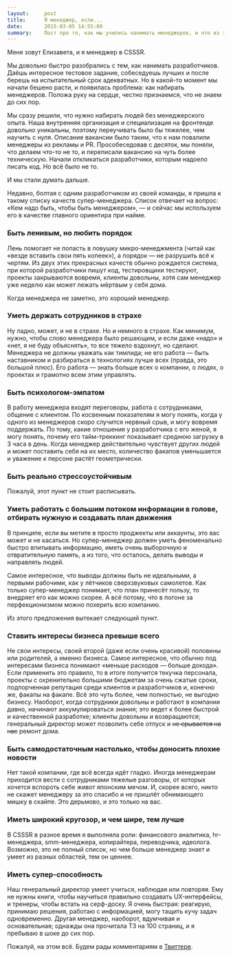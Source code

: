 ```yaml
---
layout:     post
title:      Я менеджер, если...
date:       2015-03-05 14:55:00
summary:    Пост про то, как мы учились нанимать менеджеров, и что из этого получилось.
---
```


Меня зовут Елизавета, и я менеджер в CSSSR.

Мы довольно быстро разобрались с тем, как нанимать разработчиков. Даёшь интересное тестовое задание, собеседуешь лучших и после берешь на испытательный срок адекватных. Но в какой-то момент мы начали бешено расти, и появилась проблема: как набирать менеджеров. Положа руку на сердце, честно признаемся, что не знаем до сих пор.

Мы сразу решили, что нужно набирать людей без менеджерского опыта. Наша внутренняя организация и специализация на фронтенде довольно уникальны, поэтому переучивать было бы тяжелее, чем научить с нуля. Описание вакансии было таким, что к нам повалили менеджеры из рекламы и PR. Прособеседовав с десяток, мы поняли, что делаем что-то не то, и переписали вакансию на чуть более техническую. Начали откликаться разработчики, которым надоело писать код. Но всё было не то.

И мы стали думать дальше.

Недавно, болтая с одним разработчиком из своей команды, я пришла к такому списку качеств супер-менеджера. Список отвечает на вопрос: «Кем надо быть, чтобы быть менеджером», — и сейчас мы используем его в качестве главного ориентира при найме.

### Быть ленивым, но любить порядок

Лень помогает не попасть в ловушку микро-менеджмента (читай как «везде вставить свои пять копеек»), а порядок — не разрушить всё к чертям. Из двух этих прекрасных качеств обычно рождается система, при которой разработчики пишут код, тестировщики тестируют, проекты закрываются вовремя, клиенты довольны, хотя сам менеджер уже неделю как может лежать мёртвым у себя дома.

Когда менеджера не заметно, это хороший менеджер.

### Уметь держать сотрудников в страхе

Ну ладно, может, и не в страхе. Но и немного в страхе. Как минимум, нужно, чтобы слово менеджера было решающим, и если даже «надо» и «нет, я не буду объяснять», то все тяжело вздохнут, но сделают. Менеджера не должны уважать как тимлида; не его работа — быть наставником и разбираться в технологиях лучше всех (правда, это большой плюс). Его работа — знать больше всех о компании, о людях, о проектах и грамотно всем этим управлять.

### Быть психологом-эмпатом

В работу менеджера входят переговоры, работа с сотрудниками, общение с клиентом. По косвенным показателям я могу понять, когда у одного из менеджеров скоро случится нервный срыв, и могу вовремя поддержать. По тому, какие отношения у разработчика с его женой, я могу понять, почему его тайм-треккинг показывает среднюю загрузку в 3 часа в день. Когда менеджер действительно чувствует других людей и может поставить себя на их место, количество факапов уменьшается и уважение к персоне растёт геометрически.

### Быть реально стрессоустойчивым

Пожалуй, этот пункт не стоит расписывать.

### Уметь работать с большим потоком информации в голове, отбирать нужную и создавать план движения

В принципе, если вы метите в просто проджекты или аккаунты, это вас может и не касаться. Но супер-менеджер должен уметь феноменально быстро впитывать информацию, иметь очень выборочную и отвратительную память, а из того, что осталось, делать выводы и направлять людей.

Самое интересное, что выводы должны быть не идеальными, а первыми рабочими, как у лётчиков сверхзвуковых самолетов. Как только супер-менеджер понимает, что план принесёт пользу, то внедряет его как можно скорее. А всё потому, что в погоне за перфекционизмом можно похерить всю компанию.

Из этого предложения вытекает следующий пункт.

### Ставить интересы бизнеса превыше всего

Не свои интересы, своей второй (даже если очень красивой) половины или родителей, а именно бизнеса. Самое интересное, что обычно под интересами бизнеса понимают «меньше расходов — больше дохода». Если применить это правило, то в итоге получится текучка персонала, проекты с охренительно большими бюджетам за очень сжатые сроки, подпорченная репутация среди клиентов и разработчиков и, конечно же, факапы на факапе. Всё это чуть более, чем полностью, не выгодно бизнесу. Наоборот, когда сотрудники довольны и работают в компании давно, начинают аккумулироваться знания; это ведет к более быстрой и качественной разработке; клиенты довольны и возвращаются; генеральный директор может позволить себе отпуск и <s>не срывается на нас</s> ремонт дома.

### Быть самодостаточным настолько, чтобы доносить плохие новости

Нет такой компании, где всё всегда идёт гладко. Иногда менеджерам приходится вести с сотрудниками тяжелые разговоры, от которых хочется вспороть себе живот японским мечом. И, скорее всего, никто не скажет менеджеру за это спасибо и не пришлёт обнимающего мишку в скайпе. Это дерьмово, и это только на вас.

### Иметь широкий кругозор, и чем шире, тем лучше

В CSSSR в разное время я выполняла роли: финансового аналитика, hr-менеджера, smm-менеджера, копирайтера, переводчика, идеолога. Возможно, это не полный список, но чем больше менеджер знает и умеет из разных областей, тем он ценнее.

### Иметь супер-способность

Наш генеральный директор умеет учиться, наблюдая или повторяя. Ему не нужны книги, чтобы научиться правильно создавать UX-интерфейсы, и тренеры, чтобы встать на серф-доску. Я очень быстрая: реагирую, принимаю решения, работаю с информацией, могу тащить кучу задач одновременно. Другая менеджер, наоборот, вдумчивая и основательная; однажды она прочитала ТЗ на 100 страниц, и я пребываю в шоке до сих пор.


Пожалуй, на этом всё. Будем рады комментариям в [Твиттере](https://twitter.com/csssr_dev).
